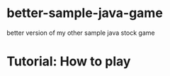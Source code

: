 # better-sample-java-game
better version of my other sample java stock game

# Tutorial: How to play
